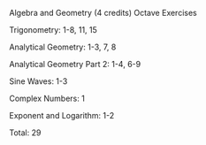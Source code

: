 Algebra and Geometry (4 credits)
Octave Exercises

Trigonometry: 1-8, 11, 15

Analytical Geometry: 1-3, 7, 8

Analytical Geometry Part 2: 1-4, 6-9

Sine Waves: 1-3

Complex Numbers: 1

Exponent and Logarithm: 1-2

Total: 29
